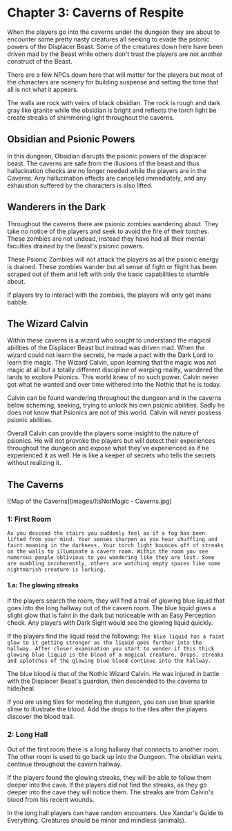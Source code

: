# Chapter 3: Caverns of Respite

When the players go into the caverns under the dungeon they are about to encounter some pretty nasty creatures all seeking to evade the psionic powers of the Displacer Beast. Some of the creatures down here have been driven mad by the Beast while others don't trust the players are not another construct of the Beast.

There are a few NPCs down here that will matter for the players but most of the characters are scenery for building suspense and setting the tone that all is not what it appears.

The walls are rock with veins of black obsidian. The rock is rough and dark gray like granite while the obsidian is bright and reflects the torch light be create streaks of shimmering light throughout the caverns.

## Obsidian and Psionic Powers

In this dungeon, Obsidian disrupts the psionic powers of the displacer beast. The caverns are safe from the illusions of the beast and thus hallucination checks are no longer needed while the players are in the Caverns. Any hallucination effects are cancelled immediately, and any exhaustion suffered by the characters is also lifted.

## Wanderers in the Dark

Throughout the caverns there are psionic zombies wandering about. They take no notice of the players and seek to avoid the fire of their torches. These zombies are not undead, instead they have had all their mental faculties drained by the Beast's psionic powers.

These Psionic Zombies will not attack the players as all the psionic energy is drained. These zombies wander but all sense of fight or flight has been scraped out of them and left with only the basic capabilities to stumble about.

If players try to interact with the zombies, the players will only get inane babble.

## The Wizard Calvin

Within these caverns is a wizard who sought to understand the magical abilities of the Displacer Beast but instead was driven mad. When the wizard could not learn the secrets, he made a pact with the Dark Lord to learn the magic. The Wizard Calvin, upon learning that the magic was not magic at all but a totally different discipline of warping reality, wandered the lands to explore Psionics. This world knew of no such power. Calvin never got what he wanted and over time withered into the Nothic that he is today.

Calvin can be found wandering throughout the dungeon and in the caverns below scheming, seeking, trying to unlock his own psionic abilities. Sadly he does not know that Psionics are not of this world. Calvin will never possess psionic abilities.

Overall Calvin can provide the players some insight to the nature of psionics. He will not provoke the players but will detect their experiences throughout the dungeon and expose what they've experienced as if he experienced it as well. He is like a keeper of secrets who tells the secrets without realizing it.

## The Caverns

![Map of the Caverns](images/ItsNotMagic - Caverns.jpg)

### 1: First Room

`As you descend the stairs you suddenly feel as if a fog has been lifted from your mind. Your senses sharpen as you hear shuffling and faint moaning in the darkness. Your torch light bounces off of streaks on the walls to illuminate a cavern room. Within the room you see numerous people oblivious to you wandering like they are lost. Some are mumbling incoherently, others are watching empty spaces like some nightmarish creature is lurking.`

#### 1.a: The glowing streaks

If the players search the room, they will find a trail of glowing blue liquid that goes into the long hallway out of the cavern room. The blue liquid gives a slight glow that is faint in the dark but noticeable with an Easy Perception check. Any players with Dark Sight would see the glowing liquid quickly.

If the players find the liquid read the following:
`The blue liquid has a faint glow to it getting stronger as the liquid goes further into the hallway. After closer examination you start to wonder if this thick glowing blue liquid is the blood of a magical creature. Drops, streaks and splotches of the glowing blue blood continue into the hallway.`

The blue blood is that of the Nothic Wizard Calvin. He was injured in battle with the Displacer Beast's guardian, then descended to the caverns to hide/heal.

If you are using tiles for modeling the dungeon, you can use blue sparkle slime to illustrate the blood. Add the drops to the tiles after the players discover the blood trail.

### 2: Long Hall

Out of the first room there is a long hallway that connects to another room. The other room is used to go back up into the Dungeon. The obsidian veins continue throughout the cavern hallway.

If the players found the glowing streaks, they will be able to follow them deeper into the cave. If the players did not find the streaks, as they go deeper into the cave they will notice them. The streaks are from Calvin's blood from his recent wounds.

In the long hall players can have random encounters. Use Xandar's Guide to Everything. Creatures should be minor and mindless (animals).
